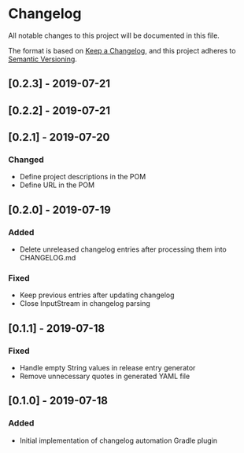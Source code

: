 # Changelog
All notable changes to this project will be documented in this file.

The format is based on [Keep a Changelog](https://keepachangelog.com/en/1.0.0/),
and this project adheres to [Semantic Versioning](https://semver.org/spec/v2.0.0.html).

## [0.2.3] - 2019-07-21
## [0.2.2] - 2019-07-21
## [0.2.1] - 2019-07-20
### Changed
- Define project descriptions in the POM
- Define URL in the POM

## [0.2.0] - 2019-07-19
### Added
- Delete unreleased changelog entries after processing them into CHANGELOG.md

### Fixed
- Keep previous entries after updating changelog
- Close InputStream in changelog parsing

## [0.1.1] - 2019-07-18
### Fixed
- Handle empty String values in release entry generator
- Remove unnecessary quotes in generated YAML file

## [0.1.0] - 2019-07-18
### Added
- Initial implementation of changelog automation Gradle plugin

